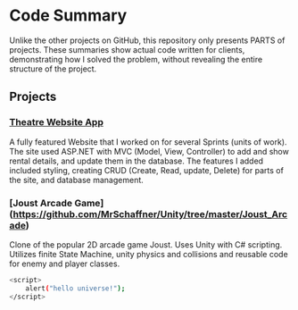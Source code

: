 # Code Summary

Unlike the other projects on GitHub, this repository only presents PARTS of projects. These summaries show actual code written for clients, demonstrating how I solved the problem, without revealing the entire structure of the project.

## Projects

### [Theatre Website App](https://github.com/MrSchaffner/Code-Summary/tree/master/Theatre_dotNet_CodeSummary)

A fully featured Website that I worked on for several Sprints (units of work). The site used ASP.NET with MVC (Model, View, Controller) to add and show rental details, and update them in the database.   The features I added included styling, creating CRUD (Create, Read, update, Delete) for parts of the site, and database management.

### [Joust Arcade Game] (https://github.com/MrSchaffner/Unity/tree/master/Joust_Arcade)

Clone of the popular 2D arcade game Joust. Uses Unity with C# scripting. Utilizes finite State Machine, unity physics and collisions and reusable code for enemy and player classes.


```bash
<script>
    alert("hello universe!");
</script>
```